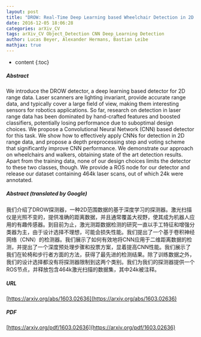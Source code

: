 ```yaml
---
layout: post
title: "DROW: Real-Time Deep Learning based Wheelchair Detection in 2D Range Data"
date: 2016-12-05 18:06:28
categories: arXiv_CV
tags: arXiv_CV Object_Detection CNN Deep_Learning Detection
author: Lucas Beyer, Alexander Hermans, Bastian Leibe
mathjax: true
---
```


* content
{:toc}

##### Abstract
We introduce the DROW detector, a deep learning based detector for 2D range data. Laser scanners are lighting invariant, provide accurate range data, and typically cover a large field of view, making them interesting sensors for robotics applications. So far, research on detection in laser range data has been dominated by hand-crafted features and boosted classifiers, potentially losing performance due to suboptimal design choices. We propose a Convolutional Neural Network (CNN) based detector for this task. We show how to effectively apply CNNs for detection in 2D range data, and propose a depth preprocessing step and voting scheme that significantly improve CNN performance. We demonstrate our approach on wheelchairs and walkers, obtaining state of the art detection results. Apart from the training data, none of our design choices limits the detector to these two classes, though. We provide a ROS node for our detector and release our dataset containing 464k laser scans, out of which 24k were annotated.

##### Abstract (translated by Google)
我们介绍了DROW探测器，一种2D范围数据的基于深度学习的探测器。激光扫描仪是光照不变的，提供准确的距离数据，并且通常覆盖大视野，使其成为机器人应用的有趣传感器。到目前为止，激光测距数据检测的研究一直以手工特征和增强分类器为主，由于设计选择不理想，可能会损失性能。我们提出了一个基于卷积神经网络（CNN）的检测器。我们展示了如何有效地将CNN应用于二维距离数据的检测，并提出了一个深度预处理步骤和投票方案，显着提高CNN性能。我们展示了我们在轮椅和步行者方面的方法，获得了最先进的检测结果。除了训练数据之外，我们的设计选择都没有将探测器限制到这两个类别。我们为我们的探测器提供一个ROS节点，并释放包含464k激光扫描的数据集，其中24k被注释。

##### URL
[https://arxiv.org/abs/1603.02636](https://arxiv.org/abs/1603.02636)

##### PDF
[https://arxiv.org/pdf/1603.02636](https://arxiv.org/pdf/1603.02636)

